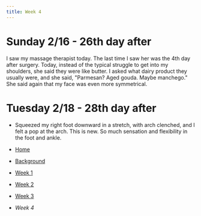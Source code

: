 ```yaml
---
title: Week 4
---
```


# Sunday 2/16 - 26th day after

I saw my massage therapist today. The last time I saw her was the 4th day after surgery. Today, instead of the typical struggle to get into my shoulders, she said they were like butter. I asked what dairy product they usually were, and she said, "Parmesan? Aged gouda. Maybe manchego." She said again that my face was even more symmetrical.

# Tuesday 2/18 - 28th day after

* Squeezed my right foot downward in a stretch, with arch clenched, and I felt a pop at the arch. This is new. So much sensation and flexibility in the foot and ankle.

* [Home](/blog)
* [Background](/background.md)
* [Week 1](/week-1.md)
* [Week 2](/week-2.md)
* [Week 3](/week-3.md)
* *Week 4*